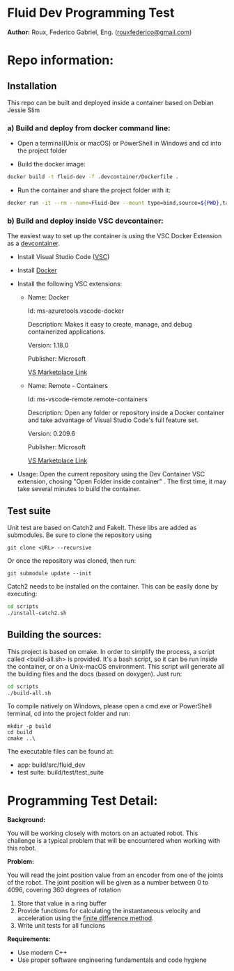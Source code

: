 # Fluid Dev Programming Test

**Author:** Roux, Federico Gabriel, Eng. (rouxfederico@gmail.com)

# Repo information:

## Installation

This repo can be built and deployed inside a container based on Debian Jessie Slim

### a) Build and deploy from docker command line:

- Open a terminal(Unix or macOS) or PowerShell in Windows and cd into the project folder

- Build the docker image:

```bash
docker build -t fluid-dev -f .devcontainer/Dockerfile .
```

- Run the container and share the project folder with it:

```bash
docker run -it --rm --name=Fluid-Dev --mount type=bind,source=${PWD},target=/workspace fluid-dev bash
```

### b) Build and deploy inside VSC devcontainer:

The easiest way to set up the container is using the VSC Docker Extension as a [devcontainer](https://code.visualstudio.com/docs/remote/containers).

- Install Visual Studio Code ([VSC](https://code.visualstudio.com/))

- Install [Docker](https://www.docker.com/) 

- Install the following VSC extensions:

    -  Name: Docker

        Id: ms-azuretools.vscode-docker

        Description: Makes it easy to create, manage, and debug containerized applications.

        Version: 1.18.0

        Publisher: Microsoft

        [VS Marketplace Link](https://marketplace.visualstudio.com/items?itemName=ms-azuretools.vscode-docker)


    - Name: Remote - Containers

        Id: ms-vscode-remote.remote-containers

        Description: Open any folder or repository inside a Docker container and take advantage of Visual Studio Code's full feature set.
        
        Version: 0.209.6
        
        Publisher: Microsoft
        
        [VS Marketplace Link](https://marketplace.visualstudio.com/items?itemName=ms-vscode-remote.remote-containers)

- Usage: Open the current repository using the Dev Container VSC extension, chosing "Open Folder inside container" . The first time, it may take several minutes to build the container.

## Test suite

Unit test are based on Catch2 and FakeIt. These libs are added as submodules. Be sure to clone the repository using 

```git
git clone <URL> --recursive
```

Or once the repository was cloned, then run:

```git
git submodule update --init
```

Catch2 needs to be installed on the container. This can be easily done by executing:

```bash
cd scripts
./install-catch2.sh
```

## Building the sources:

This project is based on cmake. In order to simplify the process, a script called <build-all.sh> is provided. It's a bash script, so it can be run inside the container, or on a Unix-macOS environment. This script will generate all the building files and the docs (based on doxygen). Just run:

```bash
cd scripts
./build-all.sh
```

To compile natively on Windows, please open a cmd.exe or PowerShell terminal, cd into the project folder and run:

```
mkdir -p build
cd build
cmake ..\

```

The executable files can be found at:

- app: build/src/fluid_dev
- test suite: build/test/test_suite

# Programming Test Detail:

**Background:**

You will be working closely with motors on an actuated robot. This challenge is a typical problem that will be encountered when working with this robot.

**Problem:**

You will read the joint position value from an encoder from one of the joints of the robot. The joint position will be given as a number between 0 to 4096, covering 360 degrees of rotation

1. Store that value in a ring buffer
2. Provide functions for calculating the instantaneous velocity and acceleration using the
[finite difference method](https://en.wikipedia.org/wiki/Finite_difference_method).
3. Write unit tests for all funcions

**Requirements:**

- Use modern C++
- Use proper software engineering fundamentals and code hygiene